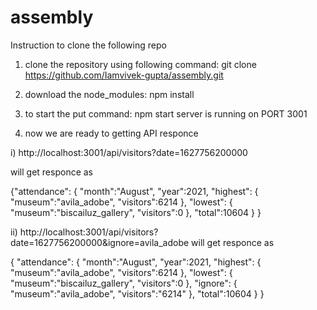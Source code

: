 # assembly

Instruction to clone the following repo

1. clone the repository using following command:
git clone https://github.com/Iamvivek-gupta/assembly.git

2. download the node_modules: 
npm install

3. to start the put command:
npm start 
server is running on PORT 3001

4. now we are ready to getting API responce

i) http://localhost:3001/api/visitors?date=1627756200000

will get responce as 

{"attendance":
  { "month":"August",
    "year":2021,
    "highest":
      { "museum":"avila_adobe",
        "visitors":6214
      },
    "lowest":
      { "museum":"biscailuz_gallery",
         "visitors":0
      },
     "total":10604
   }
}


ii) http://localhost:3001/api/visitors?date=1627756200000&ignore=avila_adobe
 will get responce as
 
 {
  "attendance":
    {
      "month":"August",
      "year":2021,
      "highest":
        {
          "museum":"avila_adobe",
          "visitors":6214
        },
      "lowest":
         {
          "museum":"biscailuz_gallery",
          "visitors":0
         },
       "ignore":
          {
            "museum":"avila_adobe",
            "visitors":"6214"
          },
        "total":10604
      }
 }
